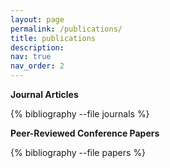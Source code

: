 ```yaml
---
layout: page
permalink: /publications/
title: publications
description: 
nav: true
nav_order: 2
---
```

<!-- _pages/publications.md -->

**Journal Articles**
<div class="publications">

{% bibliography --file journals %}

</div>

**Peer-Reviewed Conference Papers**
<div class="publications">

{% bibliography --file papers %}

</div>